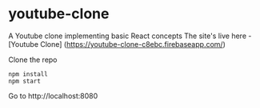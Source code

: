 # youtube-clone
A Youtube clone implementing basic React concepts
The site's live here - [Youtube Clone] (https://youtube-clone-c8ebc.firebaseapp.com/)

Clone the repo
``` 
npm install
npm start
```
Go to http://localhost:8080
